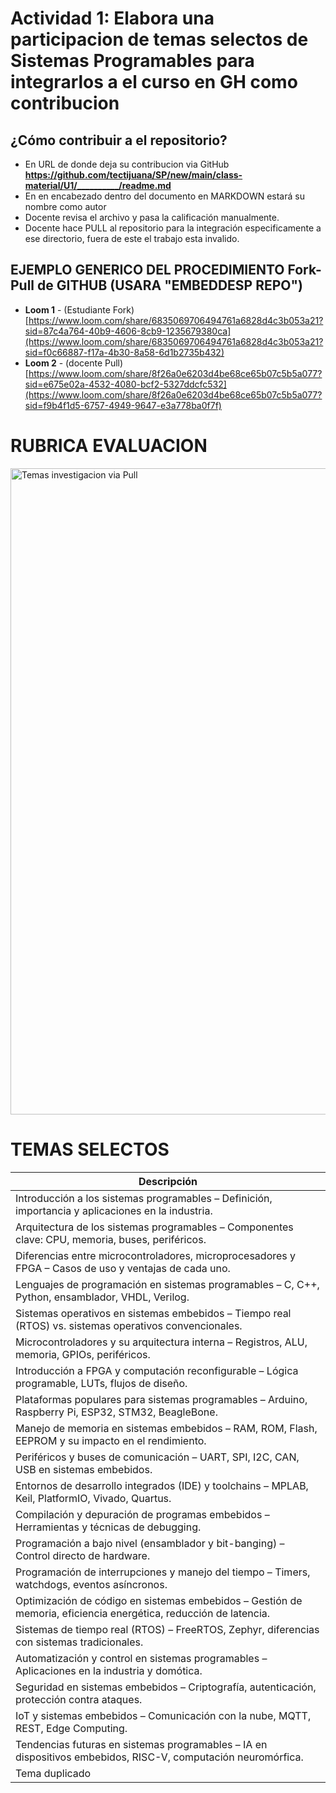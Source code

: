 
# Actividad 1: Elabora una participacion de temas selectos de Sistemas Programables para integrarlos a el curso en GH como contribucion

## ¿Cómo contribuir a el repositorio?
- En URL de donde deja su contribucion via GitHub **https://github.com/tectijuana/SP/new/main/class-material/U1/__________/readme.md**
- En en encabezado dentro del documento en MARKDOWN estará su nombre como autor
- Docente revisa el archivo y pasa la calificación manualmente.
- Docente hace PULL al repositorio para la integración especificamente a ese directorio, fuera de este el trabajo esta invalido.

## EJEMPLO GENERICO DEL PROCEDIMIENTO Fork-Pull de GITHUB (USARA "EMBEDDESP REPO")
- **Loom 1** - (Estudiante Fork) [https://www.loom.com/share/6835069706494761a6828d4c3b053a21?sid=87c4a764-40b9-4606-8cb9-1235679380ca](https://www.loom.com/share/6835069706494761a6828d4c3b053a21?sid=f0c66887-f17a-4b30-8a58-6d1b2735b432)
- **Loom 2** - (docente Pull) [https://www.loom.com/share/8f26a0e6203d4be68ce65b07c5b5a077?sid=e675e02a-4532-4080-bcf2-5327ddcfc532](https://www.loom.com/share/8f26a0e6203d4be68ce65b07c5b5a077?sid=f9b4f1d5-6757-4949-9647-e3a778ba0f7f)


# RUBRICA EVALUACION
<img width="1034" alt="Temas investigacion via Pull" src="https://github.com/user-attachments/assets/21887432-99b2-42f6-9ff6-fd0866e50a36" />


# TEMAS SELECTOS
| **Descripción** |  
|-----------------|  
| Introducción a los sistemas programables – Definición, importancia y aplicaciones en la industria. |  
| Arquitectura de los sistemas programables – Componentes clave: CPU, memoria, buses, periféricos. |  
| Diferencias entre microcontroladores, microprocesadores y FPGA – Casos de uso y ventajas de cada uno. |  
| Lenguajes de programación en sistemas programables – C, C++, Python, ensamblador, VHDL, Verilog. |  
| Sistemas operativos en sistemas embebidos – Tiempo real (RTOS) vs. sistemas operativos convencionales. |  
| Microcontroladores y su arquitectura interna – Registros, ALU, memoria, GPIOs, periféricos. |  
| Introducción a FPGA y computación reconfigurable – Lógica programable, LUTs, flujos de diseño. |  
| Plataformas populares para sistemas programables – Arduino, Raspberry Pi, ESP32, STM32, BeagleBone. |  
| Manejo de memoria en sistemas embebidos – RAM, ROM, Flash, EEPROM y su impacto en el rendimiento. |  
| Periféricos y buses de comunicación – UART, SPI, I2C, CAN, USB en sistemas embebidos. |  
| Entornos de desarrollo integrados (IDE) y toolchains – MPLAB, Keil, PlatformIO, Vivado, Quartus. |  
| Compilación y depuración de programas embebidos – Herramientas y técnicas de debugging. |  
| Programación a bajo nivel (ensamblador y bit-banging) – Control directo de hardware. |  
| Programación de interrupciones y manejo del tiempo – Timers, watchdogs, eventos asíncronos. |  
| Optimización de código en sistemas embebidos – Gestión de memoria, eficiencia energética, reducción de latencia. |  
| Sistemas de tiempo real (RTOS) – FreeRTOS, Zephyr, diferencias con sistemas tradicionales. |  
| Automatización y control en sistemas programables – Aplicaciones en la industria y domótica. |  
| Seguridad en sistemas embebidos – Criptografía, autenticación, protección contra ataques. |  
| IoT y sistemas embebidos – Comunicación con la nube, MQTT, REST, Edge Computing. |  
| Tendencias futuras en sistemas programables – IA en dispositivos embebidos, RISC-V, computación neuromórfica. |  
| Tema duplicado |  

